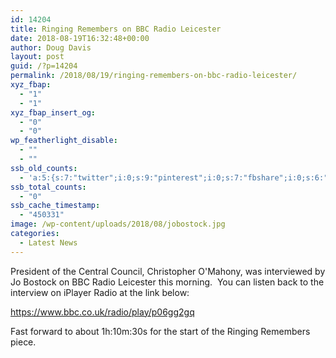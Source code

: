 ```yaml
---
id: 14204
title: Ringing Remembers on BBC Radio Leicester
date: 2018-08-19T16:32:48+00:00
author: Doug Davis
layout: post
guid: /?p=14204
permalink: /2018/08/19/ringing-remembers-on-bbc-radio-leicester/
xyz_fbap:
  - "1"
  - "1"
xyz_fbap_insert_og:
  - "0"
  - "0"
wp_featherlight_disable:
  - ""
  - ""
ssb_old_counts:
  - 'a:5:{s:7:"twitter";i:0;s:9:"pinterest";i:0;s:7:"fbshare";i:0;s:6:"reddit";i:0;s:6:"tumblr";N;}'
ssb_total_counts:
  - "0"
ssb_cache_timestamp:
  - "450331"
image: /wp-content/uploads/2018/08/jobostock.jpg
categories:
  - Latest News
---
```

President of the Central Council, Christopher O&apos;Mahony, was interviewed by Jo Bostock on BBC Radio Leicester this morning.  You can listen back to the interview on iPlayer Radio at the link below:

https://www.bbc.co.uk/radio/play/p06gg2gq

Fast forward to about 1h:10m:30s for the start of the Ringing Remembers piece.
